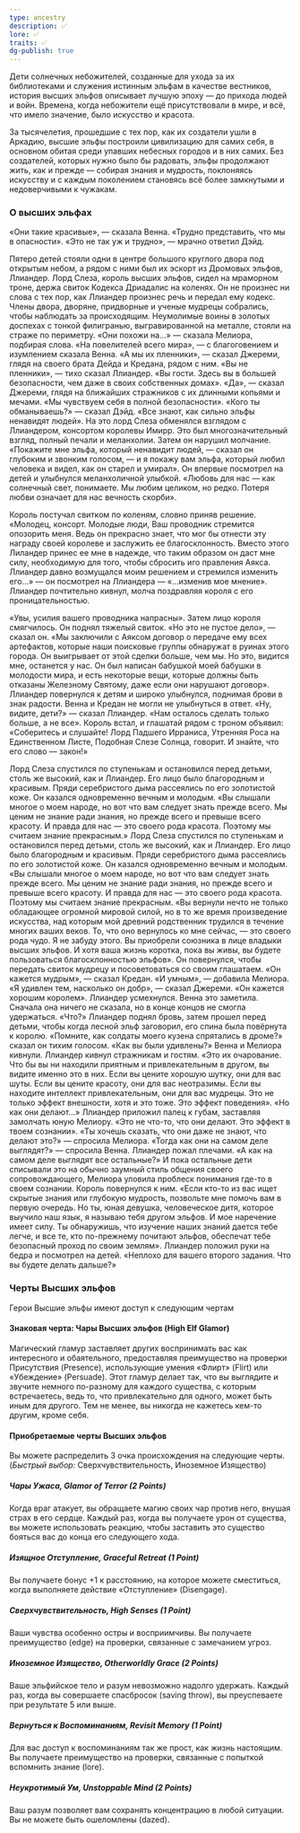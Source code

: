 ```yaml
---
type: ancestry
description: ✅
lore: ✅
traits: ✅
dg-publish: true
---
```


Дети солнечных небожителей, созданные для ухода за их библиотеками и служения истинным эльфам в качестве вестников, история высших эльфов описывает лучшую эпоху — до прихода людей и войн. Времена, когда небожители ещё присутствовали в мире, и всё, что имело значение, было искусство и красота.

За тысячелетия, прошедшие с тех пор, как их создатели ушли в Аркадию, высшие эльфы построили цивилизацию для самих себя, в основном обитая среди упавших небесных городов и в них самих. Без создателей, которых нужно было бы радовать, эльфы продолжают жить, как и прежде — собирая знания и мудрость, поклоняясь искусству и с каждым поколением становясь всё более замкнутыми и недоверчивыми к чужакам.

### О высших эльфах

«Они такие красивые», — сказала Венна. «Трудно представить, что мы в
опасности».
«Это не так уж и трудно», — мрачно ответил Дэйд.

Пятеро детей стояли одни в центре большого круглого двора под открытым небом, а рядом с ними был их эскорт из Дромовых эльфов, Ллиандер.
Лорд Слеза, король высших эльфов, сидел на мраморном троне, держа свиток Кодекса Дриадалис на коленях. Он не произнес ни слова с тех пор, как Ллиандер произнес речь и передал ему кодекс. Члены двора, дворяне, придворные и ученые мудрецы собрались, чтобы наблюдать за происходящим.
Неумолимые воины в золотых доспехах с тонкой филигранью, выгравированной на металле, стояли на страже по периметру.
«Они похожи на...» — сказала Мелиора, подбирая слова.
«На повелителей всего мира», — с благоговением и изумлением сказала Венна.
«А мы их пленники», — сказал Джереми, глядя на своего брата Дейда и Кредана, рядом с ним.
«Вы не пленники», — тихо сказал Ллиандер. «Вы гости. Здесь вы в большей безопасности, чем даже в своих собственных домах».
«Да», — сказал Джереми, глядя на ближайших стражников с их длинными копьями и мечами. «Мы чувствуем себя в полной безопасности».
«Кого ты обманываешь?» — сказал Дэйд. «Все знают, как сильно эльфы ненавидят людей».
На это лорд Слеза обменялся взглядом с Ллиандером, консортом королевы Имирр. Это был многозначительный взгляд, полный печали и меланхолии. Затем он нарушил молчание.
«Покажите мне эльфа, который ненавидит людей, — сказал он глубоким и звонким голосом, — и я покажу вам эльфа, который любил человека и видел, как он старел и умирал». Он впервые посмотрел на детей и улыбнулся меланхоличной улыбкой. «Любовь для нас — как солнечный свет, понимаете. Мы любим целиком, но редко. Потеря любви означает для нас вечность скорби».

Король постучал свитком по коленям, словно приняв решение. «Молодец, консорт. Молодые люди, Ваш проводник стремится опозорить меня. Ведь он прекрасно знает, что мог бы отнести эту награду своей королеве и заслужить ее благосклонность. Вместо этого Лиландер принес ее мне в надежде, что таким образом он даст мне силу, необходимую для того, чтобы сбросить иго правления Аякса. Ллиандер давно возмущался моим решением и стремился изменить его...» — он посмотрел на Ллиандера — «...изменив мое мнение».
Ллиандер почтительно кивнул, молча поздравляя короля с его проницательностью.

«Увы, усилия вашего проводника напрасны». Затем лицо короля смягчилось. Он поднял тяжелый свиток. «Но это не пустое дело», — сказал он. «Мы заключили с Аяксом договор о передаче ему всех артефактов, которые наши поисковые группы обнаружат в руинах этого города. Он выигрывает от этой сделки больше, чем мы. Но это, видится мне, останется у нас. Он был написан бабушкой моей бабушки в молодости мира,
и есть некоторые вещи, которые должны быть отказаны Железному Святому, даже если они нарушают договор».
Ллиандер повернулся к детям и широко улыбнулся, поднимая брови
в знак радости. Венна и Кредан не могли не улыбнуться в ответ.
«Ну, видите, дети?» — сказал Ллиандер. «Нам осталось сделать только больше, а не все». Король встал, и глашатай рядом с троном объявил: «Соберитесь и слушайте! Лорд Падшего Ирраниса, Утренняя Роса на Единственном Листе,
Подобная Слезе Солнца, говорит. И знайте, что его слово — закон!»

Лорд Слеза спустился по ступенькам и остановился перед детьми, столь же высокий, как и Ллиандер. Его лицо было благородным и красивым. Пряди серебристого дыма рассеялись по его золотистой коже. Он казался одновременно вечным и молодым.
«Вы слышали многое о моем народе, но вот что вам следует знать прежде всего. Мы ценим не знание ради знания, но прежде всего и превыше всего красоту. И правда для нас — это своего рода красота. Поэтому мы считаем знание прекрасным.»
Лорд Слеза спустился по ступенькам и остановился перед детьми, столь же высокий, как и Ллиандер. Его лицо было благородным и красивым. Пряди серебристого дыма рассеялись по его золотистой коже. Он казался одновременно вечным и молодым.
«Вы слышали многое о моем народе, но вот что вам следует знать прежде всего. Мы ценим не знание ради знания, но прежде всего и превыше всего красоту. И правда для нас — это своего рода красота. Поэтому мы считаем знание прекрасным.
«Вы вернули нечто не только обладающее огромной мировой силой, но в то же время произведение искусства, над которым мой древний родственник трудился в течение многих ваших веков. То, что оно вернулось ко мне сейчас, — это своего рода чудо. Я не забуду этого. Вы приобрели союзника в лице владыки высших эльфов. И хотя ваша жизнь коротка, пока вы живы, вы будете пользоваться благосклонностью эльфов». Он повернулся, чтобы передать свиток мудрецу и посоветоваться со своим глашатаем.
«Он кажется мудрым», — сказал Кредан.
«И умным», — добавила Мелиора.
«Я удивлен тем, насколько он добр», — сказал Джереми. «Он кажется хорошим королем».
Ллиандер усмехнулся. Венна это заметила. Сначала она ничего не сказала, но в конце концов не смогла удержаться. «Что?» 
Ллиандер поднял бровь, затем прошел перед детьми, чтобы когда лесной эльф заговорил, его спина была повёрнута к королю.
«Помните, как солдаты моего кузена спрятались в дроме?» сказал он тихим голосом. «Как вы были удивлены?»
Венна и Мелиора кивнули. Ллиандер кивнул стражникам и гостям. «Это их очарование. Что бы вы ни находили приятным и привлекательным в другом, вы видите именно это в них. Если вы цените хорошую шутку, они для вас шуты. Если вы цените красоту, они для вас неотразимы. Если вы находите интеллект привлекательным, они для вас мудрецы. Это не только эффект внешности, хотя и это тоже. Это эффект поведения».
«Но как они делают…»
Ллиандер приложил палец к губам, заставляя замолчать юную Мелиору. «Это не что-то, что они делают. Это эффект в твоем сознании».
«Ты хочешь сказать, что они даже не знают, что делают это?» — спросила Мелиора.
«Тогда как они на самом деле выглядят?» — спросила Венна.
Ллиандер пожал плечами. «А как на самом деле выглядят все остальные?» И пока остальные дети списывали это на обычно заумный стиль общения своего сопровождающего, Мелиора уловила проблеск понимания где-то в своем сознании.
Король повернулся к ним. «Если кто-то из вас ищет скрытые знания
или глубокую мудрость, позвольте мне помочь вам в первую очередь. Но ты, юная девушка, человеческое дитя, которое выучило наш язык, я называю тебя другом эльфов. И мое наречение имеет силу. Ты обнаружишь, что изучение наших знаний дается тебе легче, и все те, кто по-прежнему почитают эльфов, обеспечат тебе безопасный проход по своим землям».
Ллиандер положил руки на бедра и посмотрел на детей. «Неплохо для вашего второго задания. Что вы будете делать дальше?»

### Черты Высших эльфов

Герои Высшие эльфы имеют доступ к следующим чертам

#### Знаковая черта: Чары Высших эльфов (High Elf Glamor)

Магический гламур заставляет других воспринимать вас как интересного и обаятельного, предоставляя преимущество на проверки Присутствия (Presence), использующие умения «Флирт» (Flirt) или «Убеждение» (Persuade). Этот гламур делает так, что вы выглядите и звучите немного по-разному для каждого существа, с которым встречаетесь, ведь то, что привлекательно для одного, может быть иным для другого. Тем не менее, вы никогда не кажетесь кем-то другим, кроме себя.

#### Приобретаемые черты Высших эльфов

Вы можете распределить 3 очка происхождения на следующие черты. (*Быстрый выбор:* Сверхчувствительность, Иноземное Изящество)

##### Чары Ужаса, Glamor of Terror (2 Points)

Когда враг атакует, вы обращаете магию своих чар против него, внушая страх в его сердце. Каждый раз, когда вы получаете урон от существа, вы можете использовать реакцию, чтобы заставить это существо бояться вас до конца его следующего хода.

##### Изящное Отступление, Graceful Retreat (1 Point)

Вы получаете бонус +1 к расстоянию, на которое можете сместиться, когда выполняете действие «Отступление» (Disengage).

##### Сверхчувствительность, High Senses (1 Point)

Ваши чувства особенно остры и восприимчивы. Вы получаете преимущество (edge) на проверки, связанные с замечанием угроз.

##### Иноземное Изящество, Otherworldly Grace (2 Points)

Ваше эльфийское тело и разум невозможно надолго удержать. Каждый раз, когда вы совершаете спасбросок (saving throw), вы преуспеваете при результате 5 или выше.

##### Вернуться к Воспоминаниям, Revisit Memory (1 Point)

Для вас доступ к воспоминаниям так же прост, как жизнь настоящим. Вы получаете преимущество на проверки, связанные с попыткой вспомнить знание (lore).

##### Неукротимый Ум, Unstoppable Mind (2 Points)

Ваш разум позволяет вам сохранять концентрацию в любой ситуации. Вы не можете быть ошеломлены (dazed).
